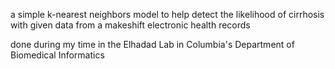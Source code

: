 a simple k-nearest neighbors model to help detect the likelihood of cirrhosis with given data
from a makeshift electronic health records

done during my time in the Elhadad Lab in Columbia's Department of Biomedical Informatics
